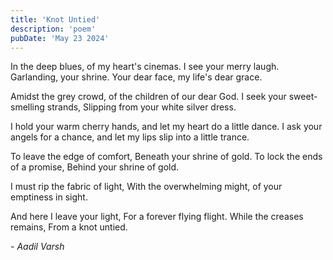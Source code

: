 ```yaml
---
title: 'Knot Untied'
description: 'poem'
pubDate: 'May 23 2024'
---
```

In the deep blues,
of my heart's cinemas.
I see your merry laugh.
Garlanding, your shrine.
Your dear face, 
my life's dear grace.

Amidst the grey crowd,
of the children of our dear God.
I seek your sweet-smelling strands,
Slipping from your white silver dress.

I hold your warm cherry hands, and
let my heart do a little dance.
I ask your angels for a chance, and
let my lips slip into a little trance.

To leave the edge of comfort,
Beneath your shrine of gold.
To lock the ends of a promise,
Behind your shrine of gold.

I must rip the fabric of light,
With the overwhelming might,
of your emptiness in sight.

And here I leave your light,
For a forever flying flight.
While the creases remains,
From a knot untied.

*- Aadil Varsh*


